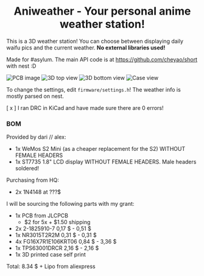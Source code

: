 <h1 align="center">Aniweather - Your personal anime weather station!</h1>

This is a 3D weather station! You can choose between displaying daily waifu pics and the current weather. **No external libraries used!**

Made for #asylum. The main API code is at https://github.com/cheyao/short with nest :D

![PCB image](https://cloud-3h0agrka6-hack-club-bot.vercel.app/0image.png)
![3D top view](https://cloud-3h0agrka6-hack-club-bot.vercel.app/1image.png)
![3D bottom view](https://cloud-3h0agrka6-hack-club-bot.vercel.app/2image.png)
![Case view](https://cloud-3h0agrka6-hack-club-bot.vercel.app/3image.png)

To change the settings, edit `firmware/settings.h`! The weather info is mostly parsed on nest.

[ x ] I ran DRC in KiCad and have made sure there are 0 errors!

### BOM 
Provided by dari // alex:
- 1x WeMos S2 Mini (as a cheaper replacement for the S2) WITHOUT FEMALE HEADERS
- 1x ST7735 1.8" LCD display WITHOUT FEMALE HEADERS. Male headers soldered!

Purchasing from HQ:
- 2x 1N4148 at ???$

I will be sourcing the following parts with my grant:
- 1x PCB from JLCPCB
    - $2 for 5x + $1.50 shipping
- 2x 2-1825910-7             0,17 $ - 0,51 $
- 1x NR3015T2R2M             0,31 $ - 0,31 $ 
- 4x FG16X7R1E106KRT06       0,84 $ - 3,36 $
- 1x TPS63001DRCR            2,16 $ - 2,16 $
- 1x 3D printed case         self print

Total: 8.34 $ + Lipo from aliexpress
